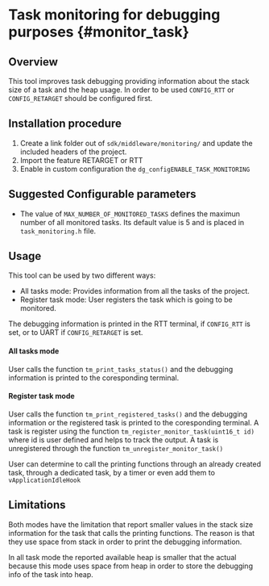 Task monitoring for debugging purposes {#monitor_task}
===================================

## Overview 

This tool improves task debugging providing information about the stack size of a task and the heap usage.
In order to be used `CONFIG_RTT` or `CONFIG_RETARGET` should be configured first.

## Installation procedure
1. Create a link folder out of `sdk/middleware/monitoring/` and update the included headers of the project.
2. Import the feature RETARGET or RTT
3. Enable in custom configuration the `dg_configENABLE_TASK_MONITORING` 

## Suggested Configurable parameters

- The value of `MAX_NUMBER_OF_MONITORED_TASKS` defines the maximun number of all monitored tasks.
Its default value is 5 and is placed in `task_monitoring.h` file.

## Usage

This tool can be used by two different ways: 
- All tasks mode: Provides information from all the tasks of the project.
- Register task mode: User registers the task which is going to be monitored.

The debugging information is printed in the RTT terminal, if `CONFIG_RTT` is set, or to UART if `CONFIG_RETARGET` is set.

#### All tasks mode
User calls the function `tm_print_tasks_status()` and the debugging information is printed to the coresponding terminal.

#### Register task mode
User calls the function `tm_print_registered_tasks()` and the debugging information or the registered task is printed to the coresponding terminal.
A task is register using the function `tm_register_monitor_task(uint16_t id)` where id is user defined and helps to track the output.
A task is unregistered through the function `tm_unregister_monitor_task()`

User can determine to call the printing functions through an already created task, through a dedicated task, by a timer or even add them to `vApplicationIdleHook`

## Limitations
Both modes have the limitation that report smaller values in the stack size information for the task that calls the printing functions.
The reason is that they use space from stack in order to print the debugging information.

In all task mode the reported available heap is smaller that the actual because this mode uses space from heap in order to store the debugging info of the task into heap. 
  

